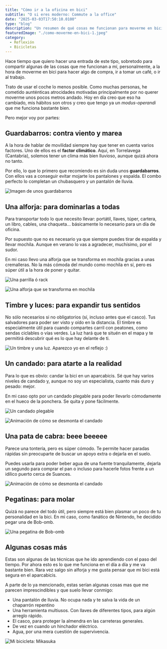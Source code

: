 ```yaml
---
title: "Cómo ir a la oficina en bici"
subtitle: "O si eres moderno: Commute a la office"
date: "2025-03-03T17:50:10.0100"
type: "blog"
description: "Un resumen de qué cosas me funcionan para moverme en bici por la ciudad y el extrarradio"
featuredImage: "./como-moverme-en-bici-1.jpeg"
category:
  - Reflexión
  - Bicicletas
---
```


Hace tiempo que quiero hacer una entrada de este tipo, sobretodo para compartir algunas de las cosas que me funcionan a mí, personalmente, a la hora de moverme en bici para hacer algo de compra, ir a tomar un café, o ir al trabajo.

Trato de usar el coche lo menos posible. Como muchas personas, he cometido aunténticas atrocidades motivadas principalmente por no querer moverme unos pocos metros andado. Hoy en día creo que eso ha cambiado, mis hábitos son otros y creo que tengo ya un _modus-operandi_ que me funciona bastante bien.

Pero mejor voy por partes:

## Guardabarros: contra viento y marea

A la hora de hablar de movilidad siempre hay que tener en cuenta varios factores. Uno de ellos es el **factor climático**. Aquí, en Torrelavega (Cantabria), solemos tener un clima más bien lluvioso, aunque quizá ahora no tanto.

Por ello, lo que lo primero que recomiendo es sin duda unos **guardabarros**. Con ellos vas a conseguir evitar mojarte los pantalones y espalda. El combo perfecto lo completan un chubasquero y un pantalón de lluvia.

![Imagen de unos guardabarros](./como-moverme-en-bici-4.jpeg)

## Una alforja: para dominarlas a todas

Para transportar todo lo que necesito llevar: portátil, llaves, túper, cartera, un libro, cables, una chaqueta... básicamente lo necesario para un día de oficina.

Por supuesto que no es necesario ya que siempre puedes tirar de espalda y llevar mochila. Aunque en verano lo vas a agradecer, muchísimo, por el sudor.

En mi caso llevo una alforja que se transforma en mochila gracias a unas cremalleras. No la más cómoda del mundo como mochila en sí, pero es súper útil a la hora de poner y quitar.

<div>

![Una parrilla ó rack](./como-moverme-en-bici-2.jpeg)

![Una alforja que se transforma en mochila](./como-moverme-en-bici-8.jpeg)

</div>

## Timbre y luces: para expandir tus sentidos

No sólo necesarios si no obligatorios (sí, incluso antes que el casco). Tus salvadores para poder ser visto y oído en la distancia. El timbre es especialmente útil para cuando compartes carril con peatones, como sendas ciclables o vías verdes. La luz hará que te situén en el mapa y te permitirá descubrir qué es lo que hay delante de ti.

![Un timbre y una luz. Aparezco yo en el reflejo :)](./como-moverme-en-bici-5.jpeg)

## Un candado: para atarte a la realidad

Para lo que es obvio: candar la bici en un aparcabicis. Sé que hay varios niveles de candado y, aunque no soy un especialista, cuanto más duro y pesado: mejor.

En mi caso opto por un candado plegable para poder llevarlo cómodamente en el hueco de la ponchera. Se quita y pone fácilmente.

<div>

![Un candado plegable](./como-moverme-en-bici-10.jpeg)

![Animación de cómo se desmonta el candado](./como-moverme-en-bici-6.gif)

</div>

## Una pata de cabra: beee beeeee

Parece una tontería, pero es súper cómodo. Te permite hacer paradas rápidas sin preocuparte de buscar un apoyo extra o dejarla en el suelo.

Puedes usarla para poder beber agua de una fuente tranquilamente, dejarla un segundo para comprar el pan o incluso para hacerle fotos frente a un idílico puerto cerca de Suances.

![Animación de cómo se desmonta el candado](./como-moverme-en-bici-7.jpeg)

## Pegatinas: para molar

Quizá no parece del todo útil, pero siempre está bien plasmar un poco de tu personalidad en la bici. En mi caso, como fanático de Nintendo, he decidido pegar una de Bob-omb.

![Una pegatina de Bob-omb](./como-moverme-en-bici-3.jpeg)

## Algunas cosas más

Estas son algunas de las técnicas que he ido aprendiendo con el paso del tiempo. Por ahora esto es lo que me funciona en el día a día y me va bastante bien. Rara vez salgo sin alforja y me gusta pensar que mi bici está segura en el aparcabicis.

A parte de lo ya mencionado, estas serían algunas cosas mas que me parecen imprescindibles y que suelo llevar conmigo:

- Una pantalón de lluvia. No ocupa nada y te salva la vida de un chaparrón repentino
- Una herramienta multiusos. Con llaves de diferentes tipos, para algún arreglo rápido.
- El casco, para proteger la almendra en las carreteras generales.
- De vez en cuando un hinchador eléctrico.
- Agua, por una mera cuestión de supervivencia.

![Mi bicicleta: Mikasuka](./como-moverme-en-bici-9.jpeg)
